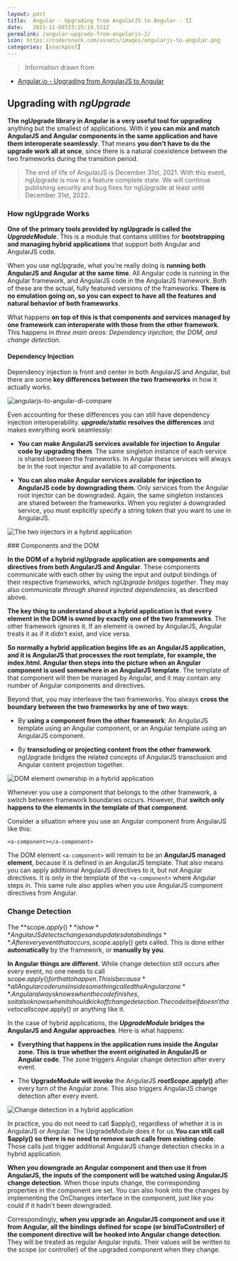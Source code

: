 ```yaml
---
layout: post
title:  Angular - Upgrading from AngularJS to Angular - II
date:   2021-11-08T23:25:19.531Z
permalink: /angular-upgrade-from-angularjs-2/
icon: https://codersnack.com/assets/images/angularjs-to-angular.png
categories: [snackpost]
---
```


> Information drawn from 
- [Angular.io - Upgrading from AngularJS to Angular](https://angular.io/guide/upgrade)


## Upgrading with *ngUpgrade*

**The ngUpgrade library in Angular is a very useful tool for upgrading** anything but the smallest of applications. With it **you can mix and match AngularJS and Angular components in the same application and have them interoperate seamlessly**. That means **you don't have to do the upgrade work all at once**, since there is a natural coexistence between the two frameworks during the transition period.

> The end of life of AngularJS is December 31st, 2021. With this event, ngUpgrade is now in a feature complete state. We will continue publishing security and bug fixes for ngUpgrade at least until December 31st, 2022.


### How ngUpgrade Works

**One of the primary tools provided by ngUpgrade is called the *UpgradeModule***. This is a module that contains utilities for **bootstrapping and managing hybrid applications** that support both Angular and AngularJS code.

When you use ngUpgrade, what you're really doing is **running both AngularJS and Angular at the same time**. All Angular code is running in the Angular framework, and AngularJS code in the AngularJS framework. Both of these are the actual, fully featured versions of the frameworks. **There is no emulation going on, so you can expect to have all the features and natural behavior of both frameworks**.

What happens **on top of this is that components and services managed by one framework can interoperate with those from the other framework**. This happens in *three main areas: Dependency injection, the DOM, and change detection*.


#### Dependency Injection

Dependency injection is front and center in both AngularJS and Angular, but there are some **key differences between the two frameworks** in how it actually works.

![angularjs-to-angular-di-compare](https://codersnack.com/assets/images/angularjs-to-angular-di-compare.png)

Even accounting for these differences you can still have dependency injection interoperability. ***upgrade/static* resolves the differences** and makes everything work seamlessly:

- **You can make AngularJS services available for injection to Angular code by upgrading them**. The same singleton instance of each service is shared between the frameworks. In Angular these services will always be in the root injector and available to all components.

- **You can also make Angular services available for injection to AngularJS code by downgrading them**. Only services from the Angular root injector can be downgraded. Again, the same singleton instances are shared between the frameworks. When you register a downgraded service, you must explicitly specify a string token that you want to use in AngularJS.

![The two injectors in a hybrid application](https://codersnack.com/assets/images/angularjs-to-angular-injectors.png)


### Components and the DOM

**In the DOM of a hybrid ngUpgrade application are components and directives from both AngularJS and Angular**. These components communicate with each other by using the input and output bindings of their respective frameworks, which *ngUpgrade bridges together*. They may also *communicate through shared injected dependencies*, as described above.

**The key thing to understand about a hybrid application is that every element in the DOM is owned by exactly one of the two frameworks**. The other framework ignores it. If an element is owned by AngularJS, Angular treats it as if it didn't exist, and vice versa.

**So normally a hybrid application begins life as an AngularJS application, and it is AngularJS that processes the root template, for example, the index.html. Angular then steps into the picture when an Angular component is used somewhere in an AngularJS template**. The template of that component will then be managed by Angular, and it may contain any number of Angular components and directives.

Beyond that, you may interleave the two frameworks. You always **cross the boundary between the two frameworks by one of two ways**:

- By **using a component from the other framework**: An AngularJS template using an Angular component, or an Angular template using an AngularJS component.

- By **transcluding or projecting content from the other framework**. ngUpgrade bridges the related concepts of AngularJS transclusion and Angular content projection together.


![DOM element ownership in a hybrid application](https://codersnack.com/assets/images/angularjs-to-angular-dom.png)

Whenever you use a component that belongs to the other framework, a switch between framework boundaries occurs. However, that **switch only happens to the elements in the template of that component**. 

Consider a situation where you use an Angular component from AngularJS like this:

```
<a-component></a-component>
```

The DOM element ```<a-component>```  will remain to be an **AngularJS managed element**, because it is defined in an AngularJS template. That also means you can apply additional AngularJS directives to it, but not Angular directives. It is only in the template of the ```<a-component>``` where Angular steps in. This same rule also applies when you use AngularJS component directives from Angular.

### Change Detection

The **scope.$apply()** is how **AngularJS detects changes and updates data bindings**. After every event that occurs, scope.$apply() gets called. This is done either **automatically** by the framework, or **manually by you**.

**In Angular things are different**. While change detection still occurs after every event, no one needs to call scope.$apply() for that to happen. This is because **all Angular code runs inside something called the Angular zone**. Angular always knows when the code finishes, so it also knows when it should kick off change detection. The code itself doesn't have to call scope.$apply() or anything like it.

In the case of hybrid applications, the ***UpgradeModule* bridges the AngularJS and Angular approaches**. Here is what happens:

- **Everything that happens in the application runs inside the Angular zone. This is true whether the event originated in AngularJS or Angular code**. The zone triggers Angular change detection after every event.

- The **UpgradeModule will invoke** the AngularJS **$rootScope.$apply()** after every turn of the Angular zone. This also triggers AngularJS change detection after every event.


![Change detection in a hybrid application](https://codersnack.com/assets/images/angularjs-to-angular-change_detection.png)


In practice, you do not need to call $apply(), regardless of whether it is in AngularJS or Angular. The UpgradeModule does it for us.**You can still call $apply() so there is no need to remove such calls from existing code**. Those calls just trigger additional AngularJS change detection checks in a hybrid application.

**When you downgrade an Angular component and then use it from AngularJS, the inputs of the component will be watched using AngularJS change detection**. When those inputs change, the corresponding properties in the component are set. You can also hook into the changes by implementing the OnChanges interface in the component, just like you could if it hadn't been downgraded.

Correspondingly, **when you upgrade an AngularJS component and use it from Angular, all the bindings defined for scope (or bindToController) of the component directive will be hooked into Angular change detection**. They will be treated as regular Angular inputs. Their values will be written to the scope (or controller) of the upgraded component when they change.



